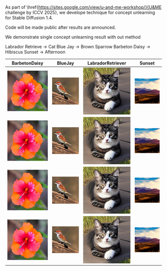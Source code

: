 As part of \href{https://sites.google.com/view/u-and-me-workshop/}{U&ME challenge by ICCV 2025}, we develope technique for concept unlearning for Stable Diffusion 1.4.

Code will be made public after results are announced.

We demonstrate single concept unlearning result with out method

Labrador Retrieve -> Cat
Blue Jay -> Brown Sparrow
Barbeton Daisy -> Hibiscus
Sunset -> Afternoon

| BarbetonDaisy | BlueJay | LabradorRetriever | Sunset |
|---------------|---------|-------------------|--------|
| ![](BarbetonDaisy/BarbetonDaisy.jpg) | ![](BlueJay/BlueJay.jpg) | ![](LabradorRetriever/LabradorRetriever.jpg) | ![](Sunset/Sunset.jpg) |
| ![](BarbetonDaisy/BarbetonDaisy.jpg) | ![](BlueJay/BlueJay.jpg) | ![](LabradorRetriever/LabradorRetriever.jpg) | ![](Sunset/Sunset.jpg) |
| ![](BarbetonDaisy/BarbetonDaisy.jpg) | ![](BlueJay/BlueJay.jpg) | ![](LabradorRetriever/LabradorRetriever.jpg) | ![](Sunset/Sunset.jpg) |
| ![](BarbetonDaisy/BarbetonDaisy.jpg) | ![](BlueJay/BlueJay.jpg) | ![](LabradorRetriever/LabradorRetriever.jpg) | ![](Sunset/Sunset.jpg) |
